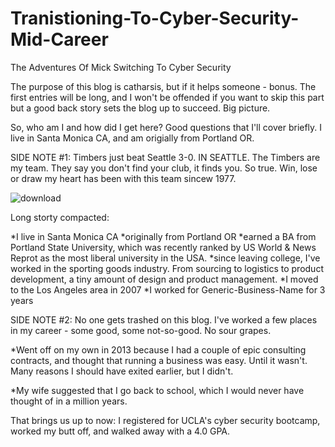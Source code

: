 # Tranistioning-To-Cyber-Security-Mid-Career
The Adventures Of Mick Switching To Cyber Security


The purpose of this blog is catharsis, but if it helps someone - bonus. The first entries will be long, and I won't be offended if you want to skip this part but a good back story sets the blog up to succeed. Big picture.

So, who am I and how did I get here? Good questions that I'll cover briefly. I live in Santa Monica CA, and am origially from Portland OR.

SIDE NOTE #1: Timbers just beat Seattle 3-0. IN SEATTLE.
The Timbers are my team. They say you don't find your club, it finds you. So true. Win, lose or draw my heart has been with this team sincew 1977.


![download](https://user-images.githubusercontent.com/99157857/178126194-a6d65821-786e-4d53-a364-5d0178c6d765.png)


Long storty compacted: 

  *I live in Santa Monica CA
  *originally from Portland OR
  *earned a BA from Portland State University, which was recently ranked by US World & News Reprot as the most liberal university in the USA.
  *since leaving college, I've worked in the sporting goods industry. From sourcing to logistics to product development, a tiny amount of design and product management. 
  *I moved to the Los Angeles area in 2007
  *I worked for Generic-Business-Name for 3 years
  
  SIDE NOTE #2: No one gets trashed on this blog. I've worked a few places in my career - some good, some not-so-good. No sour grapes.
  
  *Went off on my own in 2013 because I had a couple of epic consulting contracts, and thought that running a business was easy. Until it wasn't. Many reasons I should have exited earlier, but I didn't.
  
 *My wife suggested that I go back to school, which I would never have thought of in a million years.
 
   That brings us up to now: I registered for UCLA's cyber security bootcamp, worked my butt off, and walked away with a 4.0 GPA.
  
